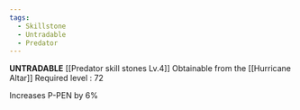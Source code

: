 ```yaml
---
tags:
  - Skillstone
  - Untradable
  - Predator
---
```

**UNTRADABLE**
[[Predator skill stones Lv.4]]
Obtainable from the [[Hurricane Altar]]
Required level : 72

Increases P-PEN by 6%